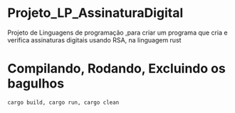 # Projeto_LP_AssinaturaDigital
Projeto de Linguagens de programação ,para criar um programa que cria e verifica assinaturas digitais usando RSA, na linguagem rust

# Compilando, Rodando, Excluindo os bagulhos

```
cargo build, cargo run, cargo clean
```